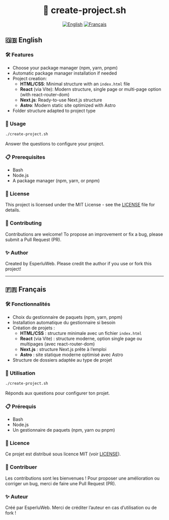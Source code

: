 <div align="center">

# 🚀 create-project.sh

[![English](https://img.shields.io/badge/English-🇬🇧-blue)](README.md) 
[![Français](https://img.shields.io/badge/Français-🇫🇷-blue)](README.md#français-french)

</div>

## 🇬🇧 English

### 🛠️ Features
- Choose your package manager (npm, yarn, pnpm)
- Automatic package manager installation if needed
- Project creation:
  - **HTML/CSS**: Minimal structure with an `index.html` file
  - **React** (via Vite): Modern structure, single page or multi-page option (with react-router-dom)
  - **Next.js**: Ready-to-use Next.js structure
  - **Astro**: Modern static site optimized with Astro
- Folder structure adapted to project type

### 🚀 Usage
```bash
./create-project.sh
```

Answer the questions to configure your project.

### 📋 Prerequisites
- Bash
- Node.js
- A package manager (npm, yarn, or pnpm)

### 📜 License
This project is licensed under the MIT License - see the [LICENSE](./LICENSE) file for details.

### 👥 Contributing
Contributions are welcome! To propose an improvement or fix a bug, please submit a Pull Request (PR).

### ✨ Author
Created by EsperluWeb. Please credit the author if you use or fork this project!

---

## 🇫🇷 Français

### 🛠️ Fonctionnalités
- Choix du gestionnaire de paquets (npm, yarn, pnpm)
- Installation automatique du gestionnaire si besoin
- Création de projets :
  - **HTML/CSS** : structure minimale avec un fichier `index.html`
  - **React** (via Vite) : structure moderne, option single page ou multipages (avec react-router-dom)
  - **Next.js** : structure Next.js prête à l’emploi
  - **Astro** : site statique moderne optimisé avec Astro
- Structure de dossiers adaptée au type de projet

### 🚀 Utilisation
```bash
./create-project.sh
```

Réponds aux questions pour configurer ton projet.

### 📋 Prérequis
- Bash
- Node.js
- Un gestionnaire de paquets (npm, yarn ou pnpm)

### 📜 Licence
Ce projet est distribué sous licence MIT (voir [LICENSE](./LICENSE)).

### 👥 Contribuer
Les contributions sont les bienvenues ! Pour proposer une amélioration ou corriger un bug, merci de faire une Pull Request (PR).

### ✨ Auteur
Créé par EsperluWeb. Merci de créditer l’auteur en cas d’utilisation ou de fork !
